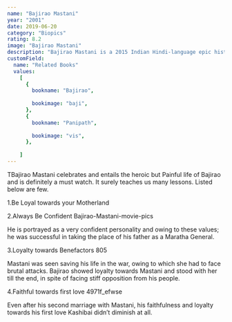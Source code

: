 ```yaml
---
name: "Bajirao Mastani"
year: "2001"
date: 2019-06-20
category: "Biopics"
rating: 8.2
image: "Bajirao Mastani"
description: "Bajirao Mastani is a 2015 Indian Hindi-language epic historical romance film directed by Sanjay Leela Bhansali, who also composed its soundtrack. Jointly produced by Bhansali and Eros International's Kishore Lulla, the film stars Ranveer Singh, Deepika Padukone and Priyanka Chopra. The supporting cast includes Tanvi Azmi, Vaibhav Tatwawaadi and Milind Soman. Based on the Marathi novel Rau by Nagnath S. Inamdar, Bajirao Mastani narrates the story of the Maratha Peshwa Bajirao I (1700–1740 AD) and his second wife, Mastani."
customField:
  name: "Related Books"
  values:
    [
      {
        bookname: "Bajirao",
        
        bookimage: "baji",
      },
      {
        bookname: "Panipath",
        
        bookimage: "vis",
      },
      
    ]
---
```


TBajirao Mastani celebrates and entails the heroic but Painful life of Bajirao and is definitely a must watch. It surely teaches us many lessons. Listed below are few.

1.Be Loyal towards your Motherland

2.Always Be Confident
Bajirao-Mastani-movie-pics

He is portrayed as a very confident personality and owing to these values; he was successful in taking the place of his father as a Maratha General.

3.Loyalty towards Benefactors
805

Mastani was seen saving his life in the war, owing to which she had to face brutal attacks. Bajirao showed loyalty towards Mastani and stood with her till the end, in spite of facing stiff opposition from his people.

 

4.Faithful towards first love
4971f_efwse

Even after his second marriage with Mastani, his faithfulness and loyalty towards his first love Kashibai didn’t diminish at all.
